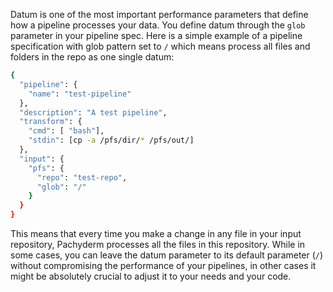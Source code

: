 Datum is one of the most important performance parameters that
define how a pipeline processes your data. You define datum
through the `glob` parameter in your pipeline spec.
Here is a simple example of a pipeline specification with glob
pattern set to `/` which means process all files and folders
in the repo as one single datum:

```bash
{
  "pipeline": {
    "name": "test-pipeline"
  },
  "description": "A test pipeline",
  "transform": {
    "cmd": [ "bash"],
    "stdin": [cp -a /pfs/dir/* /pfs/out/]
  },
  "input": {
    "pfs": {
      "repo": "test-repo",
      "glob": "/"
    }
  }
}
```

This means that every time you make a change in any file in your
input repository, Pachyderm processes all the files in this repository.
While in some cases, you can leave the datum parameter to its
default parameter (`/`) without compromising the performance of
your pipelines, in other cases it might be absolutely crucial to
adjust it to your needs and your code.
